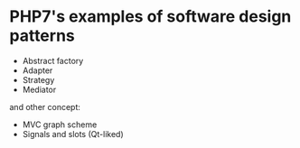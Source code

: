 # PHP7's examples of software design patterns

- Abstract factory
- Adapter
- Strategy
- Mediator

and other concept:

- MVC graph scheme
- Signals and slots (Qt-liked)
